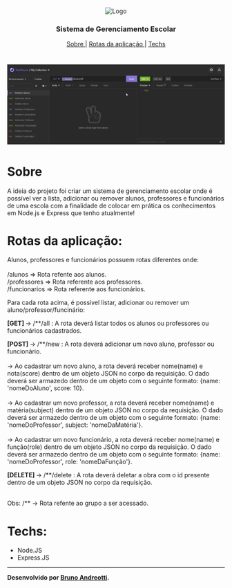 <br />
<p align="center">
    <img src="https://images.unsplash.com/photo-1497633762265-9d179a990aa6?ixid=MnwxMjA3fDB8MHxzZWFyY2h8MjF8fHNjaG9vbHxlbnwwfHwwfHw%3D&ixlib=rb-1.2.1&auto=format&fit=crop&w=500&q=60" alt="Logo" width="200">

  <h3 align="center">Sistema de Gerenciamento Escolar</h3>
 
 <p align="center">
  <a href="#sobre"> Sobre </a> |
  <a href="#rotas-da-aplicação"> Rotas da aplicação </a> |
  <a href="#techs"> Techs </a>

#
<h1 align="center">
    <img src="./readme/projetoescola.gif" alt="gif-readme">
 </h1>
 

# Sobre
A ideia do projeto foi criar um sistema de gerenciamento escolar onde é possível ver a lista, adicionar ou remover alunos, professores e funcionários de uma escola com a finalidade de colocar em prática os conhecimentos em Node.js e Express que tenho atualmente!


# Rotas da aplicação:
Alunos, professores e funcionários possuem rotas diferentes onde: <br><br>
/alunos => Rota refente aos alunos. <br>
/professores => Rota referente aos professores. <br>
/funcionarios => Rota referente aos funcionários. <br>

Para cada rota acima, é possível listar, adicionar ou remover um aluno/professor/funcinário:

<b>[GET] </b> -> /**/all : A rota deverá listar todos os alunos ou professores ou funcionários cadastrados.<br>

<b>[POST] </b> -> /**/new :  A rota deverá adicionar um novo aluno, professor ou funcionário. <br><br>
 -> Ao cadastrar um novo aluno, a rota deverá receber nome(name) e nota(score) dentro de um objeto JSON no corpo da requisição. O dado deverá ser armazedo dentro de um objeto com o seguinte formato: {name: 'nomeDoAluno', score: 10}.<br><br>
 -> Ao cadastrar um novo professor, a rota deverá receber nome(name) e matéria(subject) dentro de um objeto JSON no corpo da requisição. O dado deverá ser armazedo dentro de um objeto com o seguinte formato: {name: 'nomeDoProfessor', subject: 'nomeDaMatéria'}. <br><br>
 -> Ao cadastrar um novo funcionário, a rota deverá receber nome(name) e função(role) dentro de um objeto JSON no corpo da requisição. O dado deverá ser armazedo dentro de um objeto com o seguinte formato: {name: 'nomeDoProfessor', role: 'nomeDaFunção'}. <br>

<b>[DELETE] </b> -> /**/delete : A rota deverá deletar a obra com o id presente dentro de um objeto JSON no corpo da requisição.<br><br>

Obs: /** -> Rota refente ao grupo a ser acessado.


# Techs: 
- Node.JS
- Express.JS


---

 **Desenvolvido  por [Bruno Andreotti](https://github.com/brunoandreotti).** 